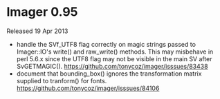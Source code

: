 # Imager 0.95

Released 19 Apr 2013

- handle the SVf_UTF8 flag correctly on magic strings passed to Imager::IO's write() and raw_write() methods. This may misbehave in perl 5.6.x since the UTF8 flag may not be visible in the main SV after SvGETMAGIC(). https://github.com/tonycoz/imager/isssues/83438 
- document that bounding_box() ignores the transformation matrix supplied to tranform() for fonts. https://github.com/tonycoz/imager/isssues/84106
